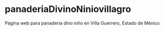 # panaderiaDivinoNiniovillagro
Página web para panaderia dino niño en Villa Guerrero, Estado de México
